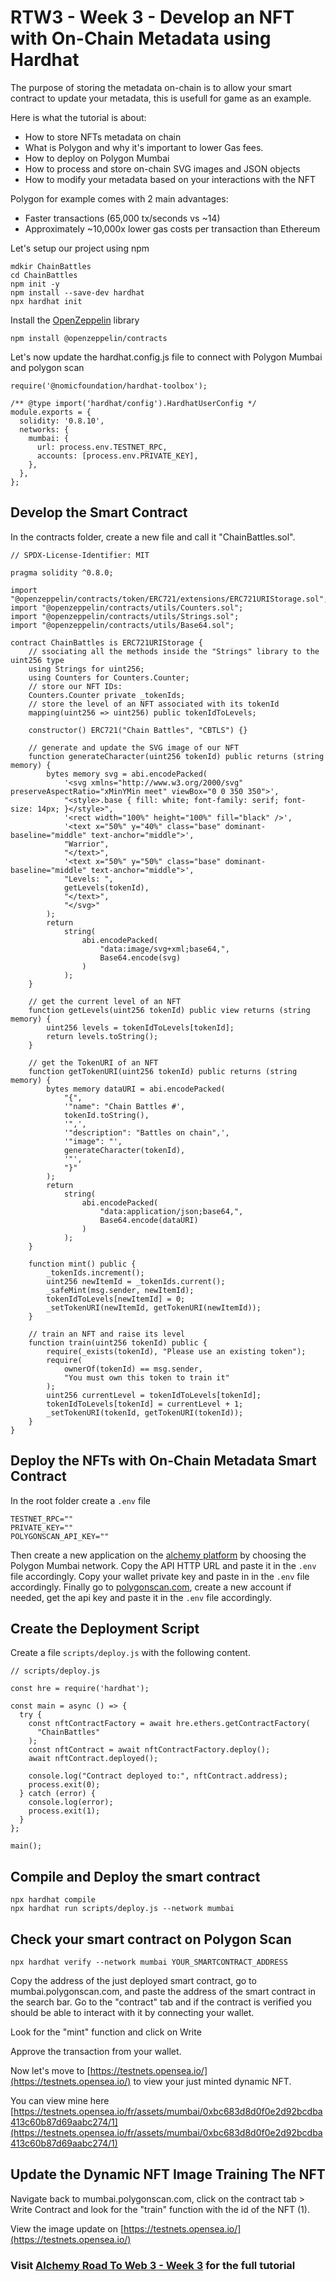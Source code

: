 # RTW3 - Week 3 - Develop an NFT with On-Chain Metadata using Hardhat

The purpose of storing the metadata on-chain is to allow your smart contract to update your metadata, this is usefull for game as an example.

Here is what the tutorial is about:

- How to store NFTs metadata on chain
- What is Polygon and why it's important to lower Gas fees.
- How to deploy on Polygon Mumbai
- How to process and store on-chain SVG images and JSON objects
- How to modify your metadata based on your interactions with the NFT

Polygon for example comes with 2 main advantages:

- Faster transactions (65,000 tx/seconds vs ~14)
- Approximately ~10,000x lower gas costs per transaction than Ethereum

Let's setup our project using npm

```
mdkir ChainBattles
cd ChainBattles
npm init -y
npm install --save-dev hardhat
npx hardhat init
```

Install the [OpenZeppelin](https://docs.openzeppelin.com/contracts/4.x/api/token/erc721) library

```
npm install @openzeppelin/contracts
```

Let's now update the hardhat.config.js file to connect with Polygon Mumbai and polygon scan

```
require('@nomicfoundation/hardhat-toolbox');

/** @type import('hardhat/config').HardhatUserConfig */
module.exports = {
  solidity: '0.8.10',
  networks: {
    mumbai: {
      url: process.env.TESTNET_RPC,
      accounts: [process.env.PRIVATE_KEY],
    },
  },
};
```

## Develop the Smart Contract

In the contracts folder, create a new file and call it "ChainBattles.sol".

```
// SPDX-License-Identifier: MIT

pragma solidity ^0.8.0;

import "@openzeppelin/contracts/token/ERC721/extensions/ERC721URIStorage.sol";
import "@openzeppelin/contracts/utils/Counters.sol";
import "@openzeppelin/contracts/utils/Strings.sol";
import "@openzeppelin/contracts/utils/Base64.sol";

contract ChainBattles is ERC721URIStorage {
    // ssociating all the methods inside the "Strings" library to the uint256 type
    using Strings for uint256;
    using Counters for Counters.Counter;
    // store our NFT IDs:
    Counters.Counter private _tokenIds;
    // store the level of an NFT associated with its tokenId
    mapping(uint256 => uint256) public tokenIdToLevels;

    constructor() ERC721("Chain Battles", "CBTLS") {}

    // generate and update the SVG image of our NFT
    function generateCharacter(uint256 tokenId) public returns (string memory) {
        bytes memory svg = abi.encodePacked(
            '<svg xmlns="http://www.w3.org/2000/svg" preserveAspectRatio="xMinYMin meet" viewBox="0 0 350 350">',
            "<style>.base { fill: white; font-family: serif; font-size: 14px; }</style>",
            '<rect width="100%" height="100%" fill="black" />',
            '<text x="50%" y="40%" class="base" dominant-baseline="middle" text-anchor="middle">',
            "Warrior",
            "</text>",
            '<text x="50%" y="50%" class="base" dominant-baseline="middle" text-anchor="middle">',
            "Levels: ",
            getLevels(tokenId),
            "</text>",
            "</svg>"
        );
        return
            string(
                abi.encodePacked(
                    "data:image/svg+xml;base64,",
                    Base64.encode(svg)
                )
            );
    }

    // get the current level of an NFT
    function getLevels(uint256 tokenId) public view returns (string memory) {
        uint256 levels = tokenIdToLevels[tokenId];
        return levels.toString();
    }

    // get the TokenURI of an NFT
    function getTokenURI(uint256 tokenId) public returns (string memory) {
        bytes memory dataURI = abi.encodePacked(
            "{",
            '"name": "Chain Battles #',
            tokenId.toString(),
            '",',
            '"description": "Battles on chain",',
            '"image": "',
            generateCharacter(tokenId),
            '"',
            "}"
        );
        return
            string(
                abi.encodePacked(
                    "data:application/json;base64,",
                    Base64.encode(dataURI)
                )
            );
    }

    function mint() public {
        _tokenIds.increment();
        uint256 newItemId = _tokenIds.current();
        _safeMint(msg.sender, newItemId);
        tokenIdToLevels[newItemId] = 0;
        _setTokenURI(newItemId, getTokenURI(newItemId));
    }

    // train an NFT and raise its level
    function train(uint256 tokenId) public {
        require(_exists(tokenId), "Please use an existing token");
        require(
            ownerOf(tokenId) == msg.sender,
            "You must own this token to train it"
        );
        uint256 currentLevel = tokenIdToLevels[tokenId];
        tokenIdToLevels[tokenId] = currentLevel + 1;
        _setTokenURI(tokenId, getTokenURI(tokenId));
    }
}
```

## Deploy the NFTs with On-Chain Metadata Smart Contract

In the root folder create a `.env` file

```
TESTNET_RPC=""
PRIVATE_KEY=""
POLYGONSCAN_API_KEY=""
```

Then create a new application on the [alchemy platform](https://dashboard.alchemy.com) by choosing the Polygon Mumbai network.
Copy the API HTTP URL and paste it in the `.env` file accordingly.
Copy your wallet private key and paste in in the `.env` file accordingly.
Finally go to [polygonscan.com](https://polygonscan.com/), create a new account if needed, get the api key and paste it in the `.env` file accordingly.

## Create the Deployment Script

Create a file `scripts/deploy.js` with the following content.

```
// scripts/deploy.js

const hre = require('hardhat');

const main = async () => {
  try {
    const nftContractFactory = await hre.ethers.getContractFactory(
      "ChainBattles"
    );
    const nftContract = await nftContractFactory.deploy();
    await nftContract.deployed();

    console.log("Contract deployed to:", nftContract.address);
    process.exit(0);
  } catch (error) {
    console.log(error);
    process.exit(1);
  }
};

main();
```

## Compile and Deploy the smart contract

```
npx hardhat compile
npx hardhat run scripts/deploy.js --network mumbai
```

## Check your smart contract on Polygon Scan

```
npx hardhat verify --network mumbai YOUR_SMARTCONTRACT_ADDRESS
```

Copy the address of the just deployed smart contract, go to mumbai.polygonscan.com, and paste the address of the smart contract in the search bar.
Go to the "contract" tab and if the contract is verified you should be able to interact with it by connecting your wallet.

Look for the "mint" function and click on Write

Approve the transaction from your wallet.

Now let's move to [https://testnets.opensea.io/](https://testnets.opensea.io/) to view your just minted dynamic NFT.

You can view mine here [https://testnets.opensea.io/fr/assets/mumbai/0xbc683d8d0f0e2d92bcdba413c60b87d69aabc274/1](https://testnets.opensea.io/fr/assets/mumbai/0xbc683d8d0f0e2d92bcdba413c60b87d69aabc274/1)

## Update the Dynamic NFT Image Training The NFT

Navigate back to mumbai.polygonscan.com, click on the contract tab > Write Contract and look for the "train" function with the id of the NFT (1).

View the image update on [https://testnets.opensea.io/](https://testnets.opensea.io/)

### Visit [Alchemy Road To Web 3 - Week 3](https://docs.alchemy.com/docs/how-to-make-nfts-with-on-chain-metadata-hardhat-and-javascript) for the full tutorial

```

```
